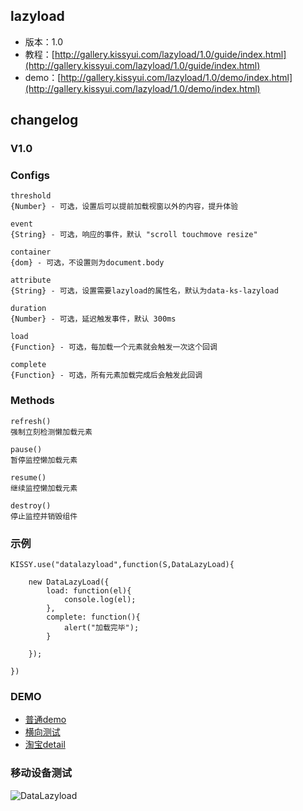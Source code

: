 ## lazyload

* 版本：1.0
* 教程：[http://gallery.kissyui.com/lazyload/1.0/guide/index.html](http://gallery.kissyui.com/lazyload/1.0/guide/index.html)
* demo：[http://gallery.kissyui.com/lazyload/1.0/demo/index.html](http://gallery.kissyui.com/lazyload/1.0/demo/index.html)

## changelog

### V1.0


### Configs

    threshold
    {Number} - 可选，设置后可以提前加载视窗以外的内容，提升体验

    event
    {String} - 可选，响应的事件，默认 "scroll touchmove resize"

    container
    {dom} - 可选，不设置则为document.body

    attribute
    {String} - 可选，设置需要lazyload的属性名，默认为data-ks-lazyload

    duration
    {Number} - 可选，延迟触发事件，默认 300ms

    load
    {Function} - 可选，每加载一个元素就会触发一次这个回调

    complete
    {Function} - 可选，所有元素加载完成后会触发此回调

### Methods

    refresh()
    强制立刻检测懒加载元素

    pause()
    暂停监控懒加载元素

    resume()
    继续监控懒加载元素

    destroy()
    停止监控并销毁组件


### 示例


```
KISSY.use("datalazyload",function(S,DataLazyLoad){

    new DataLazyLoad({
        load: function(el){
            console.log(el);
        },
        complete: function(){
            alert("加载完毕");
        }

    });

})
```


### DEMO

-  [普通demo](http://gallery.kissyui.com/lazyload/1.0/demo/demo1.html)
-  [横向测试](http://gallery.kissyui.com/lazyload/1.0/demo/demo1.html)
-  [淘宝detail](http://gallery.kissyui.com/lazyload/1.0/demo/demo1.html)



### 移动设备测试

![DataLazyload](http://ma.taobao.com/qrcode/qrcode.do?activity=encode&text=http%253A%252F%252Fgallery.kissyui.com%252Flazyload%252F1.0%252Fdemo%252Findex.html&channel_id=&width=300&height=300)








